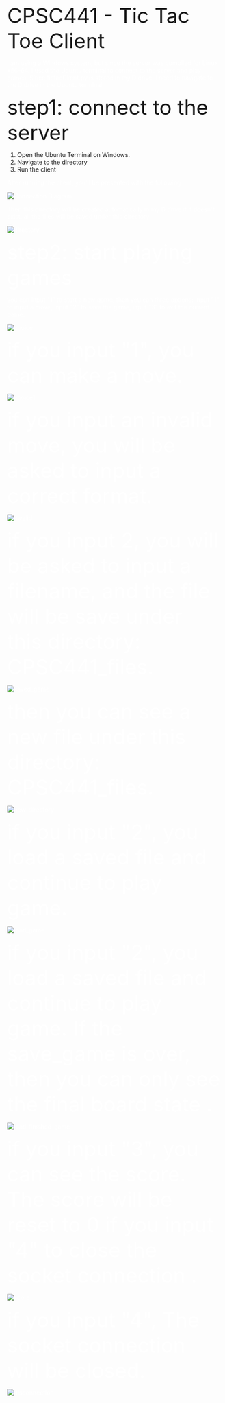 <font size="8">CPSC441 - Tic Tac Toe Client</font>

<font color="white">I am using a Windows system, but since the server was compiled for Linux x86-64, I used the Ubuntu terminal to connect to the server and play games. Since tictacClient.py is stored in my D drive, I need to navigate to the D drive in the Ubuntu terminal.</font>


<font size="8">step1: connect to the server</font>

1. Open the Ubuntu Terminal on Windows.
2. Navigate to the directory
3. Run the client 

<font color="white">After running the client, you'll be presented with the following

![Connection Diagram](https://github.com/yszdw/test/blob/main/connection.png)

<font color="white">Then this directory will be created automatically in my D drive if it doesn't exist, all the files will be saved under this directory.

![directory](https://github.com/yszdw/test/blob/main/directory.png)


<font size="8">step2: start playing games</font>


you can input "1" to start a new game, then you can three options: input "1" to input a move, input "2" to save the game, input "3" to exit the current game.

![choice](https://github.com/yszdw/test/blob/main/choice.png)

<font size="8">if you input "1", you can make a move. </font>

![choice1](https://github.com/yszdw/test/blob/main/choice1.png)


<font size="8">if you input an invalid move, you will be asked to input a correct format. </font>

![invalid](https://github.com/yszdw/test/blob/main/invalid_number.png)


<font size="8">if you input 2, you will be asked to input a filename, and the file will be save under this directory: CPSC441_files. </font>

![saved_game](https://github.com/yszdw/test/blob/main/game_saved.png)

<font size="8">then you can see a new file under this directory: CPSC441_files. </font>

![new_directory](https://github.com/yszdw/test/blob/main/new_directory.png)

<font size="8">if you input "2", you load a saved file and continue to play game. </font>

![load_game](https://github.com/yszdw/test/blob/main/load_game.png)

<font size="8">if you input "2", you load a saved file and continue to play game. If the save_game is over, then you can only see the final board state . </font>

![load_finished_game](https://github.com/yszdw/test/blob/main/load_finished.png)

<font size="8">if you input "3", you can see the score. The score will be reset to 0 if you input "4" to close the socket connection . </font>

![score](https://github.com/yszdw/test/blob/main/score.png)

<font size="8">if you input "4", The socket connection will be closed. </font>

![disconnection](https://github.com/yszdw/test/blob/main/disconnection.png)















